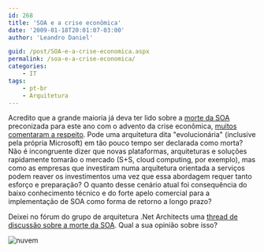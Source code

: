 ```yaml
---
id: 268
title: 'SOA e a crise econômica'
date: '2009-01-18T20:01:07-03:00'
author: 'Leandro Daniel'

guid: /post/SOA-e-a-crise-economica.aspx
permalink: /soa-e-a-crise-economica/
categories:
    - IT
tags:
    - pt-br
    - Arquitetura
---
```


Acredito que a grande maioria já deva ter lido sobre a [morte da SOA](http://apsblog.burtongroup.com/2009/01/soa-is-dead-long-live-services.html) preconizada para este ano com o advento da crise econômica, [muitos comentaram a respeito](http://www.infoq.com/news/2009/01/is-soa-dead). Pode uma arquitetura dita "evolucionária" (inclusive pela própria Microsoft) em tão pouco tempo ser declarada como morta? Não é incongruente dizer que novas plataformas, arquiteturas e soluções rapidamente tomarão o mercado (S+S, cloud computing, por exemplo), mas como as empresas que investiram numa arquitetura orientada a serviços podem reaver os investimentos uma vez que essa abordagem requer tanto esforço e preparação? O quanto desse cenário atual foi consequência do baixo conhecimento técnico e do forte apelo comercial para a implementação de SOA como forma de retorno a longo prazo?

Deixei no fórum do grupo de arquitetura .Net Architects uma [thread de discussão sobre a morte da SOA](http://groups.google.com.br/group/dotnetarchitects/browse_thread/thread/e2c9491a387d0850?hl=pt-BR). Qual a sua opinião sobre isso?

![nuvem](http://leandrodaniel.com/pics/WindowsLiveWriter/SOAeacriseeconmica_1138B/nuvem_8a09b0eb-7e12-434d-a053-72b966a9188c.gif "nuvem")
